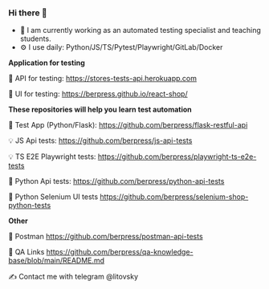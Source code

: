 ### Hi there 👋

- 🔭 I am currently working as an automated testing specialist and teaching students.
- ⚙️ I use daily: Python/JS/TS/Pytest/Playwright/GitLab/Docker

**Application for testing**


🐍 API for testing: https://stores-tests-api.herokuapp.com

🚀 UI for testing: https://berpress.github.io/react-shop/


**These repositories will help you learn test automation**

🚀 Test App (Python/Flask): https://github.com/berpress/flask-restful-api

💡 JS Api tests: https://github.com/berpress/js-api-tests

💡 TS E2E Playwright tests: https://github.com/berpress/playwright-ts-e2e-tests

🐍 Python Api tests: https://github.com/berpress/python-api-tests

🐍 Python Selenium UI tests https://github.com/berpress/selenium-shop-python-tests

**Other**

🔎 Postman https://github.com/berpress/postman-api-tests

📖 QA Links https://github.com/berpress/qa-knowledge-base/blob/main/README.md

✍️ Contact me with telegram @litovsky
